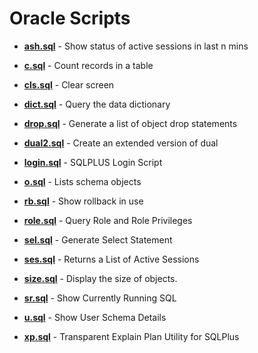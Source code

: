 # Oracle Scripts

- [**ash.sql**](https://github.com/mjnurse/oracle/blob/master/ash.sql) - Show status of active sessions in last n mins

- [**c.sql**](https://github.com/mjnurse/oracle/blob/master/c.sql) - Count records in a table

- [**cls.sql**](https://github.com/mjnurse/oracle/blob/master/cls.sql) - Clear screen

- [**dict.sql**](https://github.com/mjnurse/oracle/blob/master/dict.sql) - Query the data dictionary

- [**drop.sql**](https://github.com/mjnurse/oracle/blob/master/drop.sql) - Generate a list of object drop statements

- [**dual2.sql**](https://github.com/mjnurse/oracle/blob/master/dual2.sql) - Create an extended version of dual

- [**login.sql**](https://github.com/mjnurse/oracle/blob/master/login.sql) - SQLPLUS Login Script

- [**o.sql**](https://github.com/mjnurse/oracle/blob/master/o.sql) - Lists schema objects 

- [**rb.sql**](https://github.com/mjnurse/oracle/blob/master/rb.sql) - Show rollback in use

- [**role.sql**](https://github.com/mjnurse/oracle/blob/master/role.sql) - Query Role and Role Privileges

- [**sel.sql**](https://github.com/mjnurse/oracle/blob/master/sel.sql) - Generate Select Statement

- [**ses.sql**](https://github.com/mjnurse/oracle/blob/master/ses.sql) - Returns a List of Active Sessions

- [**size.sql**](https://github.com/mjnurse/oracle/blob/master/size.sql) - Display the size of objects.

- [**sr.sql**](https://github.com/mjnurse/oracle/blob/master/sr.sql) - Show Currently Running SQL

- [**u.sql**](https://github.com/mjnurse/oracle/blob/master/u.sql) - Show User Schema Details

- [**xp.sql**](https://github.com/mjnurse/oracle/blob/master/xp.sql) - Transparent Explain Plan Utility for SQLPlus

